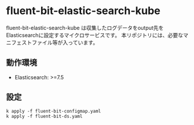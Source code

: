 # fluent-bit-elastic-search-kube
fluent-bit-elastic-search-kube は収集したログデータをoutput先をElasticsearchに設定するマイクロサービスです。
本リポジトリには、必要なマニフェストファイル等が入っています。

## 動作環境
- Elasticsearch: >=7.5

## 設定
```
k apply -f fluent-bit-configmap.yaml
k apply -f fluent-bit-ds.yaml
```

